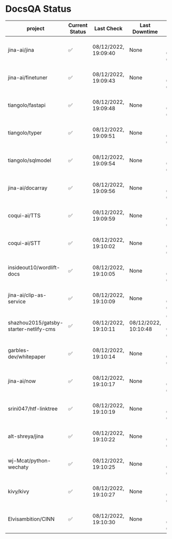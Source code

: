 # DocsQA Status

|               project                |Current Status|     Last Check     |   Last Downtime    |              % Uptime              |
|--------------------------------------|--------------|--------------------|--------------------|------------------------------------|
|jina-ai/jina                          |✅            |08/12/2022, 19:09:40|None                |100.000 (since 08/11/2022, 05:10:08)|
|jina-ai/finetuner                     |✅            |08/12/2022, 19:09:43|None                |100.000 (since 08/11/2022, 05:10:08)|
|tiangolo/fastapi                      |✅            |08/12/2022, 19:09:48|None                |100.000 (since 08/11/2022, 05:10:08)|
|tiangolo/typer                        |✅            |08/12/2022, 19:09:51|None                |100.000 (since 08/11/2022, 05:10:08)|
|tiangolo/sqlmodel                     |✅            |08/12/2022, 19:09:54|None                |100.000 (since 08/11/2022, 05:10:08)|
|jina-ai/docarray                      |✅            |08/12/2022, 19:09:56|None                |100.000 (since 08/11/2022, 05:10:08)|
|coqui-ai/TTS                          |✅            |08/12/2022, 19:09:59|None                |100.000 (since 08/11/2022, 05:10:08)|
|coqui-ai/STT                          |✅            |08/12/2022, 19:10:02|None                |100.000 (since 08/11/2022, 05:10:08)|
|insideout10/wordlift-docs             |✅            |08/12/2022, 19:10:05|None                |100.000 (since 08/11/2022, 05:10:08)|
|jina-ai/clip-as-service               |✅            |08/12/2022, 19:10:09|None                |100.000 (since 08/11/2022, 05:10:08)|
|shazhou2015/gatsby-starter-netlify-cms|✅            |08/12/2022, 19:10:11|08/12/2022, 10:10:48|64.208 (since 08/11/2022, 05:10:08) |
|garbles-dev/whitepaper                |✅            |08/12/2022, 19:10:14|None                |100.000 (since 08/11/2022, 05:10:08)|
|jina-ai/now                           |✅            |08/12/2022, 19:10:17|None                |100.000 (since 08/11/2022, 05:10:08)|
|srini047/htf-linktree                 |✅            |08/12/2022, 19:10:19|None                |100.000 (since 08/11/2022, 05:10:08)|
|alt-shreya/jina                       |✅            |08/12/2022, 19:10:22|None                |100.000 (since 08/11/2022, 05:10:08)|
|wj-Mcat/python-wechaty                |✅            |08/12/2022, 19:10:25|None                |100.000 (since 08/11/2022, 05:10:08)|
|kivy/kivy                             |✅            |08/12/2022, 19:10:27|None                |100.000 (since 08/11/2022, 05:10:08)|
|Elvisambition/CINN                    |✅            |08/12/2022, 19:10:30|None                |100.000 (since 08/11/2022, 05:10:08)|
